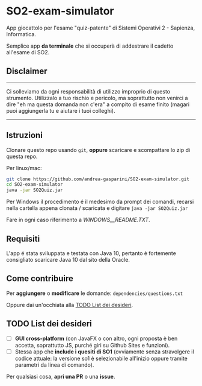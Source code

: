 # SO2-exam-simulator
App giocattolo per l'esame "quiz-patente" di Sistemi Operativi 2 - Sapienza, Informatica.

Semplice app **da terminale** che si occuperà di addestrare il cadetto all'esame di SO2.

## Disclaimer
---
Ci solleviamo da ogni responsabilità di utilizzo improprio di questo strumento.
Utilizzalo a tuo rischio e pericolo, ma soprattutto non venirci a dire "eh ma questa domanda non c'era" a compito di esame finito (magari puoi aggiungerla tu e aiutare i tuoi colleghi).

---

## Istruzioni
Clonare questo repo usando `git`, **oppure** scaricare e scompattare lo zip di questa repo.

Per linux/mac:
```sh
git clone https://github.com/andrea-gasparini/SO2-exam-simulator.git
cd SO2-exam-simulator
java -jar SO2Quiz.jar
```

Per Windows il procedimento é il medesimo da prompt dei comandi, recarsi nella cartella appena clonata / scaricata e digitare `java -jar SO2Quiz.jar`

Fare in ogni caso riferimento a _WINDOWS__README.TXT_.


## Requisiti
L'app é stata sviluppata e testata con Java 10, pertanto è fortemente consigliato scaricare Java 10 dal sito della Oracle.

## Come contribuire
Per **aggiungere** o **modificare** le domande: `dependencies/questions.txt`

Oppure dai un'occhiata alla [TODO List dei desideri](#todo-list-dei-desideri).

## TODO List dei desideri
- [ ] **GUI cross-platform** (con JavaFX o con altro, ogni proposta è ben accetta, soprattutto JS, purché giri su Github Sites e funzioni).
- [ ] Stessa app che **include i quesiti di SO1** (ovviamente senza stravolgere il codice attuale: la versione so1 è selezionabile all'inizio oppure tramite parametri da linea di comando).

Per qualsiasi cosa, **apri una PR** o una **issue**.
